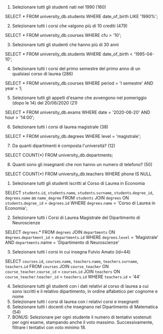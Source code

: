 1. Selezionare tutti gli studenti nati nel 1990 (160)

SELECT *
FROM university_db.students
WHERE date_of_birth 
LIKE '1990%';

2. Selezionare tutti i corsi che valgono più di 10 crediti (479)

SELECT * 
FROM university_db.courses
WHERE cfu > '10';


3. Selezionare tutti gli studenti che hanno più di 30 anni

SELECT * 
FROM university_db.students
WHERE date_of_birth < '1995-04-10';


4. Selezionare tutti i corsi del primo semestre del primo anno di un qualsiasi corso di laurea (286)

SELECT * 
FROM university_db.courses
WHERE period = 'I semestre'
AND year = 1;


5. Selezionare tutti gli appelli d'esame che avvengono nel pomeriggio (dopo le 14) del 20/06/2020 (21)

SELECT * 
FROM university_db.exams
WHERE date = '2020-06-20'
AND hour > '14:00';


6. Selezionare tutti i corsi di laurea magistrale (38)

SELECT * 
FROM university_db.degrees
WHERE level = 'magistrale';


7. Da quanti dipartimenti è composta l'università? (12)

SELECT COUNT(*)
FROM university_db.departments;


8. Quanti sono gli insegnanti che non hanno un numero di telefono? (50)

SELECT COUNT(*)
FROM university_db.teachers
WHERE phone IS NULL


<!-- ........................................................................................ -->



1. Selezionare tutti gli studenti iscritti al Corso di Laurea in Economia

SELECT `students`.`id`, `students`.`name`, `students`.`surname`, `students`.`degree_id`, `degrees`.`name` as `name_degree`
FROM `students`
JOIN `degrees` ON `students`.`degree_id` = `degrees`.`id`
WHERE `degrees`.`name` = 'Corso di Laurea in Economia';


2. Selezionare tutti i Corsi di Laurea Magistrale del Dipartimento di Neuroscienze

SELECT `degrees`.*
FROM `degrees`
JOIN `departments` ON `degrees`.`department_id` = `departments`.`id`
WHERE `degrees`.`level` = 'Magistrale'
AND `departments`.name = 'Dipartimento di Neuroscienze'


3. Selezionare tutti i corsi in cui insegna Fulvio Amato (id=44)

SELECT `courses`.`id`, `courses`.`name`, `teachers`.`name`, `teachers`.`surname`, `teachers`.`id`
FROM `courses`
JOIN `course_teacher` ON `course_teacher`.`course_id` = `courses`.`id`
JOIN `teachers` ON `course_teacher`.`teacher_id` = `teachers`.`id`
WHERE `teachers`.`id` = '44'

4. Selezionare tutti gli studenti con i dati relativi al corso di laurea a cui sono iscritti e il relativo dipartimento, in ordine alfabetico per cognome e nome
5. Selezionare tutti i corsi di laurea con i relativi corsi e insegnanti
6. Selezionare tutti i docenti che insegnano nel Dipartimento di Matematica (54)
7. BONUS: Selezionare per ogni studente il numero di tentativi sostenuti per ogni esame, stampando anche il voto massimo. Successivamente, filtrare i tentativi con voto minimo 18.